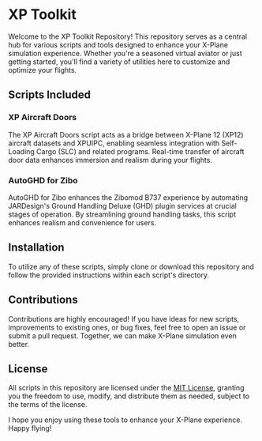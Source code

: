 # XP Toolkit  
  
Welcome to the XP Toolkit Repository! This repository serves as a central hub for various scripts and tools designed to enhance your X-Plane simulation experience. Whether you're a seasoned virtual aviator or just getting started, you'll find a variety of utilities here to customize and optimize your flights.  
  
## Scripts Included  
  
### XP Aircraft Doors  
  
The XP Aircraft Doors script acts as a bridge between X-Plane 12 (XP12) aircraft datasets and XPUIPC, enabling seamless integration with Self-Loading Cargo (SLC) and related programs. Real-time transfer of aircraft door data enhances immersion and realism during your flights.  
  
### AutoGHD for Zibo  
  
AutoGHD for Zibo enhances the Zibomod B737 experience by automating JARDesign's Ground Handling Deluxe (GHD) plugin services at crucial stages of operation. By streamlining ground handling tasks, this script enhances realism and convenience for users.  
  
## Installation  
  
To utilize any of these scripts, simply clone or download this repository and follow the provided instructions within each script's directory.  
  
## Contributions  
  
Contributions are highly encouraged! If you have ideas for new scripts, improvements to existing ones, or bug fixes, feel free to open an issue or submit a pull request. Together, we can make X-Plane simulation even better.  
  
## License  
  
All scripts in this repository are licensed under the [MIT License](LICENSE), granting you the freedom to use, modify, and distribute them as needed, subject to the terms of the license.  
  
I hope you enjoy using these tools to enhance your X-Plane experience. Happy flying!  